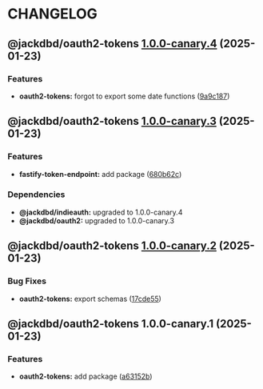 # CHANGELOG

## @jackdbd/oauth2-tokens [1.0.0-canary.4](https://github.com/jackdbd/rapido/compare/@jackdbd/oauth2-tokens@1.0.0-canary.3...@jackdbd/oauth2-tokens@1.0.0-canary.4) (2025-01-23)


### Features

* **oauth2-tokens:** forgot to export some date functions ([9a9c187](https://github.com/jackdbd/rapido/commit/9a9c187b62eac9b3ca7fd5941f17bf8b7bb14355))

## @jackdbd/oauth2-tokens [1.0.0-canary.3](https://github.com/jackdbd/rapido/compare/@jackdbd/oauth2-tokens@1.0.0-canary.2...@jackdbd/oauth2-tokens@1.0.0-canary.3) (2025-01-23)


### Features

* **fastify-token-endpoint:** add package ([680b62c](https://github.com/jackdbd/rapido/commit/680b62c3f80780462f187922264103fd95728b12))



### Dependencies

* **@jackdbd/indieauth:** upgraded to 1.0.0-canary.4
* **@jackdbd/oauth2:** upgraded to 1.0.0-canary.3

## @jackdbd/oauth2-tokens [1.0.0-canary.2](https://github.com/jackdbd/rapido/compare/@jackdbd/oauth2-tokens@1.0.0-canary.1...@jackdbd/oauth2-tokens@1.0.0-canary.2) (2025-01-23)


### Bug Fixes

* **oauth2-tokens:** export schemas ([17cde55](https://github.com/jackdbd/rapido/commit/17cde5530efeca41e8efec9e7f3111dadd173e77))

## @jackdbd/oauth2-tokens 1.0.0-canary.1 (2025-01-23)


### Features

* **oauth2-tokens:** add package ([a63152b](https://github.com/jackdbd/rapido/commit/a63152b81e3e32dc9403e9c8923b805fd2ba0fd1))
